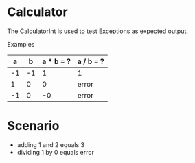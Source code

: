 # Calculator

The CalculatorInt is used to test Exceptions as expected output.

Examples

|  a |  b | a * b = ? | a / b = ? |
|----|----|-----------|-----------|
| -1 | -1 |  1        |    1      |
|  1 |  0 |  0        | error     |
| -1 |  0 | -0        | error     |

# Scenario

- adding 1 and 2 equals 3
- dividing 1 by 0 equals error

